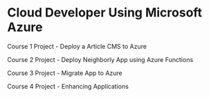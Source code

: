 # Cloud Developer Using Microsoft Azure
Course 1 Project - Deploy a Article CMS to Azure

Course 2 Project - Deploy Neighborly App using Azure Functions

Course 3 Project - Migrate App to Azure

Course 4 Project - Enhancing Applications
